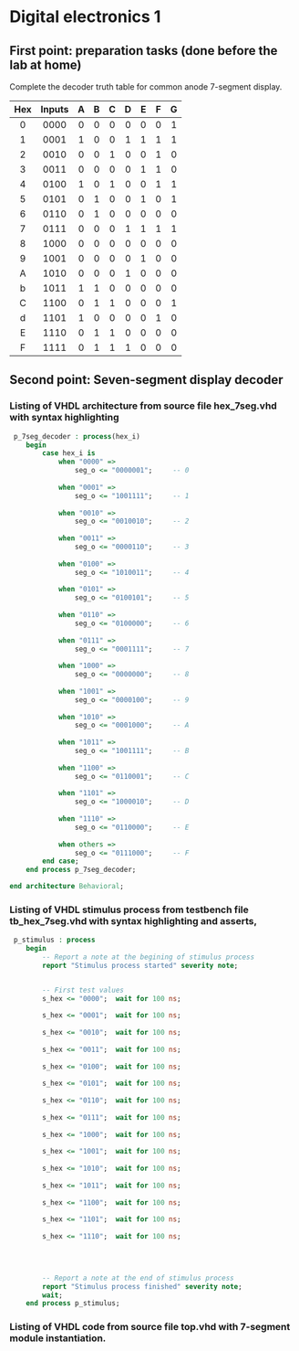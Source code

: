 # Digital electronics 1
## First point: preparation tasks (done before the lab at home)

Complete the decoder truth table for common anode 7-segment display.

| **Hex** | **Inputs** | **A** | **B** | **C** | **D** | **E** | **F** | **G** |
| :-: | :-: | :-: | :-: | :-: | :-: | :-: | :-: | :-: |
| 0 | 0000 | 0 | 0 | 0 | 0 | 0 | 0 | 1 |
| 1 | 0001 | 1 | 0 | 0 | 1 | 1 | 1 | 1 |
| 2 | 0010 | 0 | 0 | 1 | 0 | 0 | 1 | 0 |
| 3 | 0011 | 0 | 0 | 0 | 0 | 1 | 1 | 0 |
| 4 | 0100 | 1 | 0 | 1 | 0 | 0 | 1 | 1 |
| 5 | 0101 | 0 | 1 | 0 | 0 | 1 | 0 | 1 |
| 6 | 0110 | 0 | 1 | 0 | 0 | 0 | 0 | 0 |
| 7 | 0111 | 0 | 0 | 0 | 1 | 1 | 1 | 1 |
| 8 | 1000 | 0 | 0 | 0 | 0 | 0 | 0 | 0 |
| 9 | 1001 | 0 | 0 | 0 | 0 | 1 | 0 | 0 |
| A | 1010 | 0 | 0 | 0 | 1 | 0 | 0 | 0 |
| b | 1011 | 1 | 1 | 0 | 0 | 0 | 0 | 0 |
| C | 1100 | 0 | 1 | 1 | 0 | 0 | 0 | 1 |
| d | 1101 | 1 | 0 | 0 | 0 | 0 | 1 | 0 |
| E | 1110 | 0 | 1 | 1 | 0 | 0 | 0 | 0 |
| F | 1111 | 0 | 1 | 1 | 1 | 0 | 0 | 0 |

## Second point: Seven-segment display decoder
### Listing of VHDL architecture from source file hex_7seg.vhd with syntax highlighting

```vhdl
 p_7seg_decoder : process(hex_i)
    begin
        case hex_i is
            when "0000" =>
                seg_o <= "0000001";     -- 0
                
            when "0001" =>
                seg_o <= "1001111";     -- 1
                
            when "0010" =>
                seg_o <= "0010010";     -- 2  
                
            when "0011" =>
                seg_o <= "0000110";     -- 3  
                
            when "0100" =>
                seg_o <= "1010011";     -- 4  
                
            when "0101" =>
                seg_o <= "0100101";     -- 5
                
            when "0110" =>
                seg_o <= "0100000";     -- 6 
                    
            when "0111" =>
                seg_o <= "0001111";     -- 7 
                
            when "1000" =>
                seg_o <= "0000000";     -- 8  
                  
            when "1001" =>
                seg_o <= "0000100";     -- 9   
                             
            when "1010" =>
                seg_o <= "0001000";     -- A
                
            when "1011" =>
                seg_o <= "1001111";     -- B
            
            when "1100" =>
                seg_o <= "0110001";     -- C
                
            when "1101" =>
                seg_o <= "1000010";     -- D    
                   
            when "1110" =>
                seg_o <= "0110000";     -- E
                
            when others =>
                seg_o <= "0111000";     -- F
        end case;
    end process p_7seg_decoder;

end architecture Behavioral;
```
### Listing of VHDL stimulus process from testbench file tb_hex_7seg.vhd with syntax highlighting and asserts,
```vhdl
 p_stimulus : process
    begin
        -- Report a note at the begining of stimulus process
        report "Stimulus process started" severity note;


        -- First test values
        s_hex <= "0000";  wait for 100 ns;
        
        s_hex <= "0001";  wait for 100 ns;
         
        s_hex <= "0010";  wait for 100 ns;
        
        s_hex <= "0011";  wait for 100 ns;
        
        s_hex <= "0100";  wait for 100 ns;
        
        s_hex <= "0101";  wait for 100 ns;
        
        s_hex <= "0110";  wait for 100 ns;
        
        s_hex <= "0111";  wait for 100 ns;
        
        s_hex <= "1000";  wait for 100 ns;
        
        s_hex <= "1001";  wait for 100 ns;
        
        s_hex <= "1010";  wait for 100 ns;
        
        s_hex <= "1011";  wait for 100 ns;
        
        s_hex <= "1100";  wait for 100 ns;
        
        s_hex <= "1101";  wait for 100 ns;
        
        s_hex <= "1110";  wait for 100 ns;
     
        


        -- Report a note at the end of stimulus process
        report "Stimulus process finished" severity note;
        wait;
    end process p_stimulus;  
```    


### Listing of VHDL code from source file top.vhd with 7-segment module instantiation.
